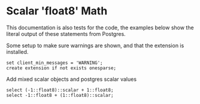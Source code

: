 # Scalar 'float8' Math

This documentation is also tests for the code, the examples below
show the literal output of these statements from Postgres.

Some setup to make sure warnings are shown, and that the extension
is installed.
```
set client_min_messages = 'WARNING';
create extension if not exists onesparse;

```
Add mixed scalar objects and postgres scalar values
```
select (-1::float8)::scalar + 1::float8;
select -1::float8 + (1::float8)::scalar;
```